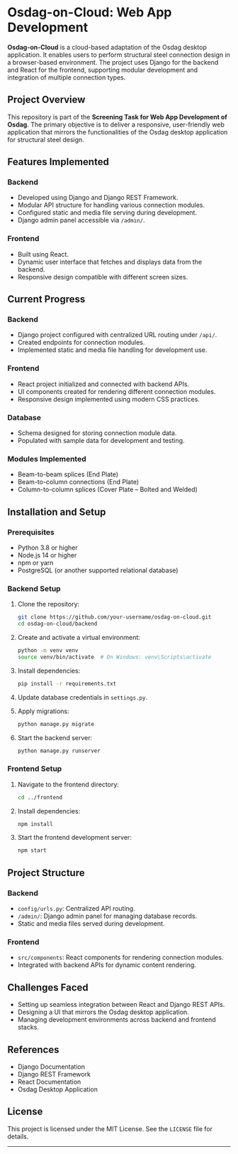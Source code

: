# Osdag-on-Cloud: Web App Development

**Osdag-on-Cloud** is a cloud-based adaptation of the Osdag desktop application. It enables users to perform structural steel connection design in a browser-based environment. The project uses Django for the backend and React for the frontend, supporting modular development and integration of multiple connection types.

## Project Overview

This repository is part of the **Screening Task for Web App Development of Osdag**. The primary objective is to deliver a responsive, user-friendly web application that mirrors the functionalities of the Osdag desktop application for structural steel design.

## Features Implemented

### Backend
- Developed using Django and Django REST Framework.
- Modular API structure for handling various connection modules.
- Configured static and media file serving during development.
- Django admin panel accessible via `/admin/`.

### Frontend
- Built using React.
- Dynamic user interface that fetches and displays data from the backend.
- Responsive design compatible with different screen sizes.

## Current Progress

### Backend
- Django project configured with centralized URL routing under `/api/`.
- Created endpoints for connection modules.
- Implemented static and media file handling for development use.

### Frontend
- React project initialized and connected with backend APIs.
- UI components created for rendering different connection modules.
- Responsive design implemented using modern CSS practices.

### Database
- Schema designed for storing connection module data.
- Populated with sample data for development and testing.

### Modules Implemented
- Beam-to-beam splices (End Plate)
- Beam-to-column connections (End Plate)
- Column-to-column splices (Cover Plate – Bolted and Welded)

## Installation and Setup

### Prerequisites
- Python 3.8 or higher
- Node.js 14 or higher
- npm or yarn
- PostgreSQL (or another supported relational database)

### Backend Setup

1. Clone the repository:
   ```bash
   git clone https://github.com/your-username/osdag-on-cloud.git
   cd osdag-on-cloud/backend
   ```

2. Create and activate a virtual environment:
   ```bash
   python -m venv venv
   source venv/bin/activate  # On Windows: venv\Scripts\activate
   ```

3. Install dependencies:
   ```bash
   pip install -r requirements.txt
   ```

4. Update database credentials in `settings.py`.

5. Apply migrations:
   ```bash
   python manage.py migrate
   ```

6. Start the backend server:
   ```bash
   python manage.py runserver
   ```

### Frontend Setup

1. Navigate to the frontend directory:
   ```bash
   cd ../frontend
   ```

2. Install dependencies:
   ```bash
   npm install
   ```

3. Start the frontend development server:
   ```bash
   npm start
   ```

## Project Structure

### Backend
- `config/urls.py`: Centralized API routing.
- `/admin/`: Django admin panel for managing database records.
- Static and media files served during development.

### Frontend
- `src/components`: React components for rendering connection modules.
- Integrated with backend APIs for dynamic content rendering.

## Challenges Faced
- Setting up seamless integration between React and Django REST APIs.
- Designing a UI that mirrors the Osdag desktop application.
- Managing development environments across backend and frontend stacks.

## References
- Django Documentation
- Django REST Framework
- React Documentation
- Osdag Desktop Application

## License
This project is licensed under the MIT License. See the `LICENSE` file for details.

---


